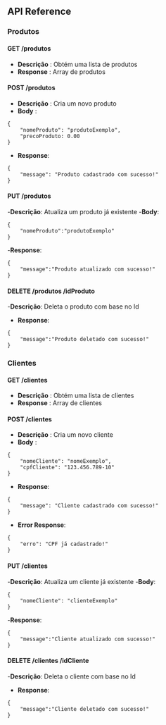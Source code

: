 ## API Reference 

### Produtos

#### GET /produtos
- **Descrição** : Obtém uma lista de produtos 
- **Response** : Array de produtos 

#### POST /produtos 
- **Descrição** : Cria um novo produto 
- **Body** : 
```
{
    "nomeProduto": "produtoExemplo",
    "precoProduto: 0.00
}
```

- **Response**:
```
{
    "message": "Produto cadastrado com sucesso!"
} 
```

#### PUT /produtos
-**Descrição**: Atualiza um produto já existente
-**Body**: 
```
{
    "nomeProduto":"produtoExemplo"
}
```
-**Response**:
```
{
    "message":"Produto atualizado com sucesso!"
}
```

#### DELETE /produtos /idProduto
-**Descrição**: Deleta o produto com base no Id
- **Response**: 
```
{
    "message":"Produto deletado com sucesso!"
}
```


### Clientes

#### GET /clientes
- **Descrição** : Obtém uma lista de clientes
- **Response** : Array de clientes

#### POST /clientes
- **Descrição** : Cria um novo cliente
- **Body** : 
```
{
    "nomeCliente": "nomeExemplo",
    "cpfCliente": "123.456.789-10"
}
```
- **Response**:
```
{
	"message": "Cliente cadastrado com sucesso!"
} 
```
- **Error Response**:
```
{
	"erro": "CPF já cadastrado!"
}

```
#### PUT /clientes
-**Descrição**: Atualiza um cliente já existente
-**Body**: 
```
{
    "nomeCliente": "clienteExemplo"
}
```
-**Response**:
```
{
    "message":"Cliente atualizado com sucesso!"
}
```

#### DELETE /clientes /idCliente
-**Descrição**: Deleta o cliente com base no Id
- **Response**: 
```
{
    "message":"Cliente deletado com sucesso!"
}
```
